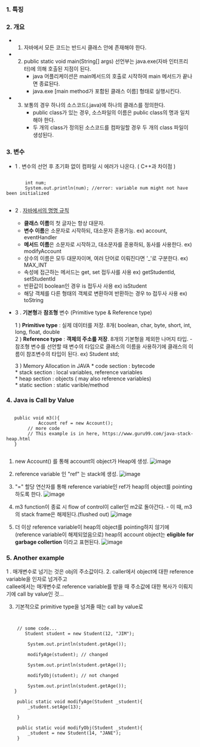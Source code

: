 




### 1. 특징


### 2. 개요

 * 1. 자바에서 모든 코드는 반드시 클래스 안에 존재해야 한다.
 
 
 * 2. public static void main(String[] args) 선언부는 java.exe(자바 인터프리터)에 의해 호출된 지점이 된다. 
      - java 어플리케이션은 main메서드의 호출로 시작하여 main 메서드가 끝나면 종료된다.
      - java.exe [main method가 포함된 클래스 이름] 형태로 실행시킨다.
      
      
 * 3. 보통의 경우 하나의 소스코드(.java)에 하나의 클래스를 정의한다.
      - public class가 있는 경우, 소스파일의 이름은 public class의 명과 일치해야 한다.
      - 두 개의 class가 정의된 소스코드를 컴파일할 경우 두 개의 class 파일이 생성된다.
 
 
 ### 3. 변수
 
   * 1 . 변수의 선언 후 초기화 없이 컴파일 시 에러가 나온다. ( C++과 차이점 )
   <pre><code>
       int num;
       System.out.println(num); //error: variable num might not have been initialized
   </code></pre>
   
   * 2 . [자바에서의 명명 규칙](https://m.blog.naver.com/reona7140/221306141987)
     
      - **클래스 이름**의 첫 글자는 항상 대문자.
      - **변수 이름**은 소문자로 시작하되, 대소문자 혼용가능. ex) account, eventHandler
      - **메서드 이름**은 소문자로 시작하고, 대소문자를 혼용하되, 동사를 사용한다. ex) modifyAccount
      - 상수의 이름은 모두 대문자이며, 여러 단어로 이뤄진다면 '_'로 구분한다.  ex) MAX_INT
      - 속성에 접근하는 메서드는 get, set 접두사를 사용 ex) getStudentId, setStudentId
      - 반환값이 boolean인 경우 is 접두사 사용 ex) isStudent
      - 해당 객체를 다른 형태의 객체로 변환하여 반환하는 경우 to 접두사 사용 ex) toString
        
     
   
   * 3 . **기본형**과 **참조형** 변수 (Primitive type & Reference type)
   
       1 ) **Primitive type** : 실제 데이터를 저장. 8개( boolean, char, byte, short, int, long, float, double  
       2 ) **Reference type** : **객체의 주소를 저장**. 8개의 기본형을 제외한 나머지 타입.
           - 참조형 변수를 선언할 때 변수의 타입으로 클래스의 이름을 사용하기에 클래스의 이름이 참조변수의 타입이 된다. ex) Student std;  
           
       3 ) Memory Allocation in JAVA 
          * code section : bytecode  
          * stack section : local variables, reference variables  
          * heap section : objects ( may also reference variables)  
          * static section : static varible/method  
          
### 4. Java is **Call by Value**  
       
   <pre><code>
   public void m3(){
	        Account ref = new Account();
       	// more code 
        // This example is in here, https://www.guru99.com/java-stack-heap.html
   }
   </code></pre>
   
   1. new Account() 를 통해 account의 object가 Heap에 생성.
   ![image](https://user-images.githubusercontent.com/34915108/68208402-6a3dc380-0014-11ea-867c-8e1d14ae40cf.png)
   
   
   2. reference variable 인 "ref" 는 stack에 생성.
   ![image](https://user-images.githubusercontent.com/34915108/68208488-95c0ae00-0014-11ea-8068-d39aa9118f1b.png)
       
 
   3. "=" 할당 연산자를 통해 reference variable인 ref가 heap의 object를 pointing 하도록 한다.
   ![image](https://user-images.githubusercontent.com/34915108/68208504-a07b4300-0014-11ea-8b80-e27b9484b782.png)

   4. m3 function이 종료 시 flow of control이 caller인 m2로 돌아간다.
     - 이 때, m3의 stack frame은 해제된다.(flushed out)
![image](https://user-images.githubusercontent.com/34915108/68208729-2bf4d400-0015-11ea-996c-e381236b6c64.png)

   5. 더 이상 reference variable이 heap의 object를 pointing하지 않기에(reference variable이 해제되었음으로) 
     heap의 account object는 **eligible for garbage collertion** 이라고 표현된다.
![image](https://user-images.githubusercontent.com/34915108/68208736-2eefc480-0015-11ea-8a15-5643b45eb6aa.png)


### 5. Another example

   1 . 매개변수로 넘기는 것은 obj의 주소값이다. 
   2. caller에서 object에 대한 reference variable을 인자로 넘겨주고  
      callee에서는 매개변수로 reference variable를 받을 때 주소값에 대한 복사가 이뤄지기에 call by value인 것...  
      
   3. 기본적으로 primitive type을 넘겨줄 때는 call by value로 
   <pre><code>
   
    // some code...
       Student student = new Student(12, "JIM");
        
        System.out.println(student.getAge());
        
        modifyAge(student); // changed 
        
        System.out.println(student.getAge());
        
        modifyObj(student); // not changed 
        
        System.out.println(student.getAge());
   }

    public static void modifyAge(Student _student){
        _student.setAge(13);

    }

    public static void modifyObj(Student _student){
        _student = new Student(14, "JANE");
    }

   </code></pre>








